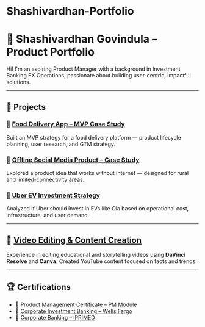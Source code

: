 # Shashivardhan-Portfolio
# 📌 Shashivardhan Govindula – Product Portfolio

Hi! I'm an aspiring Product Manager with a background in Investment Banking FX Operations, passionate about building user-centric, impactful solutions.

---

## 📁 Projects

### 🍔 [Food Delivery App – MVP Case Study](./Food-Delivery-App-MVP/Case_Study.pdf)
Built an MVP strategy for a food delivery platform — product lifecycle planning, user research, and GTM strategy.

### 📡 [Offline Social Media Product – Case Study](./Offline-Social-Media-Product/Case_Study.pdf)
Explored a product idea that works without internet — designed for rural and limited-connectivity areas.

### 🚗 [Uber EV Investment Strategy](./Uber-EV-Investment-Strategy/Business_Analysis.pdf)
Analyzed if Uber should invest in EVs like Ola based on operational cost, infrastructure, and user demand.

---

## 🎥 [Video Editing & Content Creation](./Video-Editing-Content-Creation/Description.md)
Experience in editing educational and storytelling videos using **DaVinci Resolve** and **Canva**. Created YouTube content focused on facts and trends.

---

## 🏆 Certifications

- 📜 [Product Management Certificate – PM Module](./PM%20Module%203.pdf)
- 🏦 [Corporate Investment Banking – Wells Fargo](./Product%20Lifecycle%20Execution.pdf)
- 💼 [Corporate Banking – iPRIMED](./Iprimed%20certificate.pdf)
